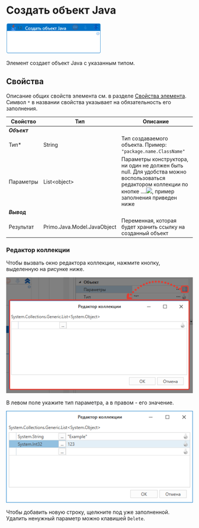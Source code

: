 # Создать объект Java

![](<../../../.gitbook/assets/java-create-object.png>)

Элемент создает объект Java с указанным типом.

## Свойства
Описание общих свойств элемента см. в разделе [Свойства элемента](https://docs.primo-rpa.ru/primo-rpa/primo-studio/process/elements#svoistva-elementa).\
Символ `*` в названии свойства указывает на обязательность его заполнения.

| Свойство             | Тип                   | Описание                                      |
| -------------------- | --------------------- | --------------------------------------------- |
| ***Объект*** | |  |
| Тип\*                | String                | Тип создаваемого объекта. Пример: `"package.name.ClassName"` |
| Параметры            | List\<object\>        | Параметры конструктора, ни один не должен быть null. Для удобства можно воспользоваться редактором коллекции по кнопке ....![](<../../../.gitbook/assets/>), пример заполнения приведен ниже |
| ***Вывод***  | |  |
| Результат            | Primo.Java.Model.JavaObject | Переменная, которая будет хранить ссылку на созданный объект |

### Редактор коллекции

Чтобы вызвать окно редактора коллекции, нажмите кнопку, выделенную на рисунке ниже.

![](<../../../.gitbook/assets/java-create-object-parameters.png>)

В левом поле укажите тип параметра, а в правом - его значение.

![](<../../../.gitbook/assets/java-array-editor.png>)

Чтобы добавить новую строку, щелкните под уже заполненной.\
Удалить ненужный параметр можно клавишей `Delete`.
